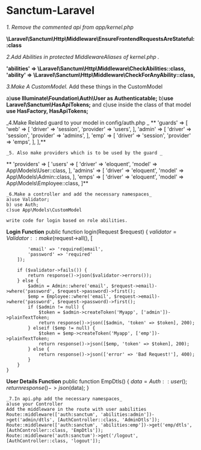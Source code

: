 # Sanctum-Laravel

_1. Remove the commented  api from app/kernel.php_

**\Laravel\Sanctum\Http\Middleware\EnsureFrontendRequestsAreStateful::class**

_2.Add Abilities in  protected MiddlewareAliases of kernel.php ._

 **'abilities' => \Laravel\Sanctum\Http\Middleware\CheckAbilities::class,
'ability' => \Laravel\Sanctum\Http\Middleware\CheckForAnyAbility::class,**

_3.Make A CustomModel._
Add these things in the CustomModel

a)**use Illuminate\Foundation\Auth\User as Authenticatable;**
b)**use Laravel\Sanctum\HasApiTokens;** and
c)use inside the class of that model
 **use HasFactory, HasApiTokens;**

 _4.Make Related guard to your model in config/auth.php _
 ** 'guards' => [
        'web' => [
            'driver' => 'session',
            'provider' => 'users',
        ],
        'admin' => [
            'driver' => 'session',
            'provider' => 'admins',
        ],
        'emp' => [
            'driver' => 'session',
            'provider' => 'emps',
        ],
    ],**

    _5. Also make providers which is to be used by the guard _

   ** 'providers' => [
        'users' => [
            'driver' => 'eloquent',
            'model' => App\Models\User::class,
        ],
        'admins' => [
            'driver' => 'eloquent',
            'model' => App\Models\Admin::class,
        ],
        'emps' => [
            'driver' => 'eloquent',
            'model' => App\Models\Employee::class,
        ]**

    _6.Make a controller and add the necessary namespaces_
    a)use Validator;
    b) use Auth;
    c)sue App\Models\CustomModel

    write code for login based on role abilities.
**Login Function**
     public function login(Request $request)
    {
        $validator = Validator::make($request->all(), [

            'email' => 'required|email',
            'password' => 'required'
        ]);

        if ($validator->fails()) {
            return response()->json($validator->errors());
        } else {
            $admin = Admin::where('email', $request->email)->where('password', $request->password)->first();
            $emp = Employee::where('email', $request->email)->where('password', $request->password)->first();
            if ($admin != null) {
                $token = $admin->createToken('Myapp', ['admin'])->plainTextToken;
                return response()->json([$admin, 'token' => $token], 200);
            } elseif ($emp != null) {
                $token = $emp->createToken('Myapp', ['emp'])->plainTextToken;
                return response()->json([$emp, 'token' => $token], 200);
            } else {
                return response()->json(['error' => 'Bad Request!'], 400);
            }
        }
    }

   **User Details Function**
       public function EmpDtls()
    {
        $data = Auth::user();
        return response()->json($data);
    }

    _7.In api.php add the necessary namespaces_
    a)use your Controller
    Add the middleware in the route with user aabilities
    Route::middleware(['auth:sanctum', 'abilities:admin'])->get('admin/dtls', [AuthController::class, 'AdminDtls']);
    Route::middleware(['auth:sanctum', 'abilities:emp'])->get('emp/dtls', [AuthController::class, 'EmpDtls']);
    Route::middleware('auth:sanctum')->get('/logout', [AuthController::class, 'logout']); 

